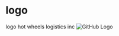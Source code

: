 # logo
logo hot wheels logistics inc 
![GitHub Logo](https://user-images.githubusercontent.com/70251276/91574967-221dc380-e8fc-11ea-9ad0-c885e427597d.png)
